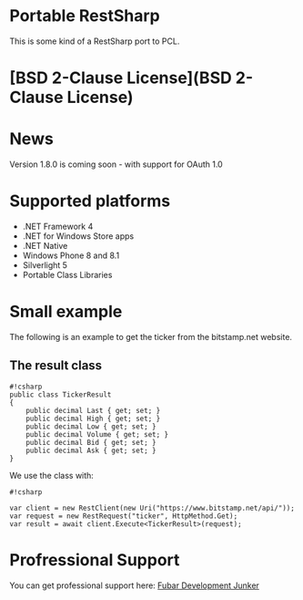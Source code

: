 # Portable RestSharp #

This is some kind of a RestSharp port to PCL.

# [BSD 2-Clause License](BSD 2-Clause License) #

# News #

Version 1.8.0 is coming soon - with support for OAuth 1.0

# Supported platforms

* .NET Framework 4
* .NET for Windows Store apps
* .NET Native
* Windows Phone 8 and 8.1
* Silverlight 5
* Portable Class Libraries

# Small example

The following is an example to get the ticker from the bitstamp.net website.

## The result class
```
#!csharp
public class TickerResult
{
	public decimal Last { get; set; }
	public decimal High { get; set; }
	public decimal Low { get; set; }
	public decimal Volume { get; set; }
	public decimal Bid { get; set; }
	public decimal Ask { get; set; }
}
```

We use the class with:

```
#!csharp

var client = new RestClient(new Uri("https://www.bitstamp.net/api/"));
var request = new RestRequest("ticker", HttpMethod.Get);
var result = await client.Execute<TickerResult>(request);
```

# Profressional Support #

You can get professional support here: [Fubar Development Junker](https://www.fubar-dev.de)